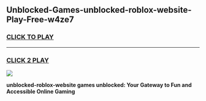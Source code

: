 
## Unblocked-Games-unblocked-roblox-website-Play-Free-w4ze7
<h3>
<a href="https://premium76.site?title=unblocked-roblox-website&ref=20M">CLICK TO PLAY</a></h3>
<hr>

<h3>
<a href="https://premium76.site?title=unblocked-roblox-website&ref=20M">CLICK 2 PLAY</a>
  
</h3>

<a href="https://premium76.site?title=unblocked-roblox-website&ref=19M"><img src="https://clearcache.store/games.png"></a>


**unblocked-roblox-website games unblocked: Your Gateway to Fun and Accessible Online Gaming**
